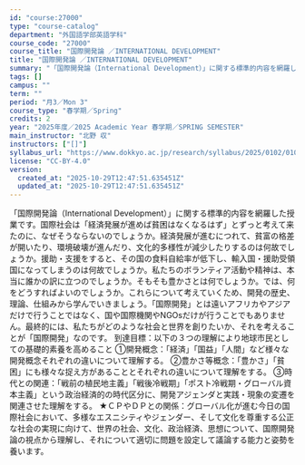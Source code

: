 ```yaml
---
id: "course:27000"
type: "course-catalog"
department: "外国語学部英語学科"
course_code: "27000"
course_title: "国際開発論 ／INTERNATIONAL DEVELOPMENT"
title: "国際開発論 ／INTERNATIONAL DEVELOPMENT"
summary: "「国際開発論（International Development）」に関する標準的内容を網羅した授業です。国際社会は「経済発展が進めば貧困はなくなるはず」とずっと考えて来たのに、なぜそうならないのでしょうか。経済発展が進むにつれて、貧富の格…"
tags: []
campus: ""
term: ""
period: "月3／Mon 3"
course_type: "春学期／Spring"
credits: 2
year: "2025年度／2025 Academic Year 春学期／SPRING SEMESTER"
main_instructor: "北野 収"
instructors: ["[]"]
syllabus_url: "https://www.dokkyo.ac.jp/research/syllabus/2025/0102/0102_27000_ja_JP.html"
license: "CC-BY-4.0"
version:
  created_at: "2025-10-29T12:47:51.635451Z"
  updated_at: "2025-10-29T12:47:51.635451Z"
---
```

「国際開発論（International Development）」に関する標準的内容を網羅した授業です。国際社会は「経済発展が進めば貧困はなくなるはず」とずっと考えて来たのに、なぜそうならないのでしょうか。経済発展が進むにつれて、貧富の格差が開いたり、環境破壊が進んだり、文化的多様性が減少したりするのは何故でしょうか。援助・支援をすると、その国の食料自給率が低下し、輸入国・援助受領国になってしまうのは何故でしょうか。私たちのボランティア活動や精神は、本当に誰かの訳に立つのでしょうか。そもそも豊かさとは何でしょうか。では、何をどうすればよいのでしょうか。これらについて考えていくため、開発の歴史、理論、仕組みから学んでいきましょう。「国際開発」とは遠いアフリカやアジアだけで行うことではなく、国や国際機関やNGOsだけが行うことでもありません。最終的には、私たちがどのような社会と世界を創りたいか、それを考えることが「国際開発」なのです。 到達目標：以下の３つの理解により地球市民としての基礎的素養を高めること ①開発概念：「経済」「国益」「人間」など様々な開発概念それぞれの違いについて理解する。 ②豊かさ等概念：「豊かさ」「貧困」にも様々な捉え方があることとそれぞれの違いについて理解をする。 ③時代との関連：「戦前の植民地主義」「戦後冷戦期」「ポスト冷戦期・グローバル資本主義」という政治経済的の時代区分に、開発アジェンダと実践・現象の変遷を関連させた理解をする。 ★ＣＰやＤＰとの関係：グローバル化が進む今日の国際社会において、多様なエスニシティやジェンダー、そして文化を尊重する公正な社会の実現に向けて、世界の社会、文化、政治経済、思想について、国際開発論の視点から理解し、それについて適切に問題を設定して議論する能力と姿勢を養います。

